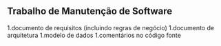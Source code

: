 ## Trabalho de Manutenção de Software

1.documento de requisitos (incluindo regras de negócio)
1.documento de arquitetura
1.modelo de dados 
1.comentários no código fonte
